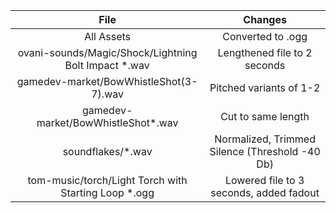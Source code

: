 |                         File                          |                    Changes                     |
| :---------------------------------------------------: | :--------------------------------------------: |
|                      All Assets                       |               Converted to .ogg                |
| ovani-sounds/Magic/Shock/Lightning Bolt Impact \*.wav |          Lengthened file to 2 seconds          |
|        gamedev-market/BowWhistleShot(3-7).wav         |            Pitched variants of 1-2             |
|          gamedev-market/BowWhistleShot\*.wav          |               Cut to same length               |
|                  soundflakes/\*.wav                   | Normalized, Trimmed Silence (Threshold -40 Db) |
| tom-music/torch/Light Torch with Starting Loop \*.ogg |    Lowered file to 3 seconds, added fadout     |

